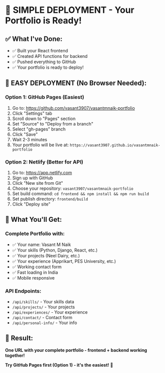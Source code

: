 # 🚀 SIMPLE DEPLOYMENT - Your Portfolio is Ready!

## ✅ What I've Done:
- ✅ Built your React frontend
- ✅ Created API functions for backend
- ✅ Pushed everything to GitHub
- ✅ Your portfolio is ready to deploy!

## 🎯 EASY DEPLOYMENT (No Browser Needed):

### Option 1: GitHub Pages (Easiest)
1. Go to: https://github.com/vasant3907/vasantmnaik-portfolio
2. Click "Settings" tab
3. Scroll down to "Pages" section
4. Set "Source" to "Deploy from a branch"
5. Select "gh-pages" branch
6. Click "Save"
7. Wait 2-3 minutes
8. Your portfolio will be live at: `https://vasant3907.github.io/vasantmnaik-portfolio`

### Option 2: Netlify (Better for API)
1. Go to: https://app.netlify.com
2. Sign up with GitHub
3. Click "New site from Git"
4. Choose your repository: `vasant3907/vasantmnaik-portfolio`
5. Set build command: `cd frontend && npm install && npm run build`
6. Set publish directory: `frontend/build`
7. Click "Deploy site"

## 🎉 What You'll Get:

### **Complete Portfolio with:**
- ✅ Your name: Vasant M Naik
- ✅ Your skills (Python, Django, React, etc.)
- ✅ Your projects (Neel Dairy, etc.)
- ✅ Your experience (Apprikart, PES University, etc.)
- ✅ Working contact form
- ✅ Fast loading in India
- ✅ Mobile responsive

### **API Endpoints:**
- `/api/skills/` - Your skills data
- `/api/projects/` - Your projects
- `/api/experiences/` - Your experience
- `/api/contact/` - Contact form
- `/api/personal-info/` - Your info

## 🚀 Result:
**One URL with your complete portfolio - frontend + backend working together!**

**Try GitHub Pages first (Option 1) - it's the easiest!** 🎉